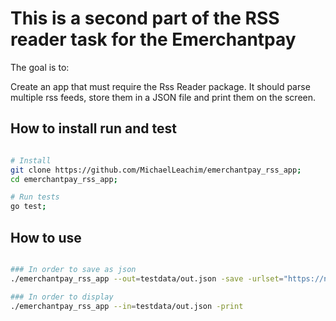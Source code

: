 # This is a second part of the RSS reader task for the Emerchantpay

The goal is to:

Create an app that must require the Rss Reader package. It should parse multiple rss
feeds, store them in a JSON file and print them on the screen.

## How to install run and test

```bash

# Install
git clone https://github.com/MichaelLeachim/emerchantpay_rss_app;
cd emerchantpay_rss_app; 

# Run tests
go test; 

```

## How to use

```bash

### In order to save as json
./emerchantpay_rss_app --out=testdata/out.json -save -urlset="https://news.ycombinator.com/rss https://www.theguardian.com/uk/rss"

### In order to display
./emerchantpay_rss_app --in=testdata/out.json -print 

```
